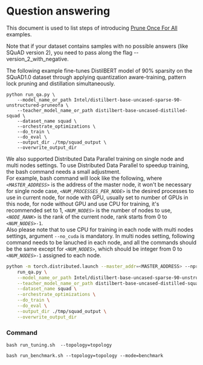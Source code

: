 # Question answering

This document is used to list steps of introducing [Prune Once For All](https://arxiv.org/abs/2111.05754) examples.

Note that if your dataset contains samples with no possible answers (like SQuAD version 2), you need to pass along the flag --version_2_with_negative.

The following example fine-tunes DistilBERT model of 90% sparsity on the SQuAD1.0 dataset through applying quantization aware-training, pattern lock pruning and distillation simultaneously.
 
```
python run_qa.py \
    --model_name_or_path Intel/distilbert-base-uncased-sparse-90-unstructured-pruneofa \
    --teacher_model_name_or_path distilbert-base-uncased-distilled-squad \
    --dataset_name squad \
    --orchestrate_optimizations \
    --do_train \
    --do_eval \
    --output_dir ./tmp/squad_output \
    --overwrite_output_dir
```

We also supported Distributed Data Parallel training on single node and multi nodes settings. To use Distributed Data Parallel to speedup training, the bash command needs a small adjustment.
<br>
For example, bash command will look like the following, where *`<MASTER_ADDRESS>`* is the address of the master node, it won't be necessary for single node case, *`<NUM_PROCESSES_PER_NODE>`* is the desired processes to use in current node, for node with GPU, usually set to number of GPUs in this node, for node without GPU and use CPU for training, it's recommended set to 1, *`<NUM_NODES>`* is the number of nodes to use, *`<NODE_RANK>`* is the rank of the current node, rank starts from 0 to *`<NUM_NODES>`*`-1`.
<br>
Also please note that to use CPU for training in each node with multi nodes settings, argument `--no_cuda` is mandatory. In multi nodes setting, following command needs to be lanuched in each node, and all the commands should be the same except for *`<NUM_NODES>`*, which should be integer from 0 to *`<NUM_NODES>`*`-1` assigned to each node.

```bash
python -m torch.distributed.launch --master_addr=<MASTER_ADDRESS> --nproc_per_node=<NUM_PROCESSES_PER_NODE> --nnodes=<NUM_NODES> --node_rank=<NODE_RANK> \
    run_qa.py \
    --model_name_or_path Intel/distilbert-base-uncased-sparse-90-unstructured-pruneofa \
    --teacher_model_name_or_path distilbert-base-uncased-distilled-squad \
    --dataset_name squad \
    --orchestrate_optimizations \
    --do_train \
    --do_eval \
    --output_dir ./tmp/squad_output \
    --overwrite_output_dir
```

### Command

```
bash run_tuning.sh  --topology=topology
```

```
bash run_benchmark.sh --topology=topology --mode=benchmark
```
